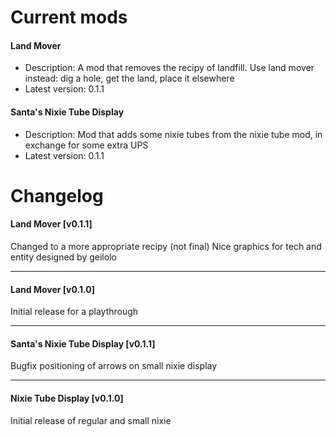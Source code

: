 # Current mods
#### Land Mover
* Description: A mod that removes the recipy of landfill. Use land mover instead: dig a hole, get the land, place it elsewhere
* Latest version: 0.1.1

#### Santa's Nixie Tube Display
* Description: Mod that adds some nixie tubes from the nixie tube mod, in exchange for some extra UPS
* Latest version: 0.1.1

# Changelog
#### Land Mover [v0.1.1]
Changed to a more appropriate recipy (not final)
Nice graphics for tech and entity designed by geilolo

-----
#### Land Mover [v0.1.0]
Initial release for a playthrough

-----
#### Santa's Nixie Tube Display [v0.1.1]
Bugfix positioning of arrows on small nixie display

-----
#### Nixie Tube Display [v0.1.0]
Initial release of regular and small nixie
